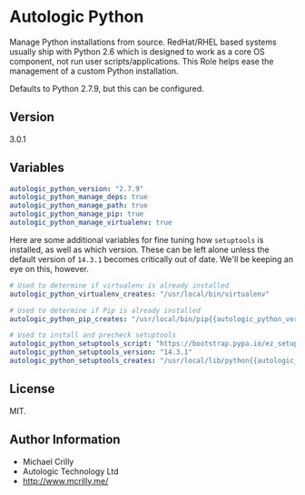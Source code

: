 # Autologic Python

Manage Python installations from source. RedHat/RHEL based systems usually ship with Python 2.6 which is designed to work as a core OS component, not run user scripts/applications. This Role helps ease the management of a custom Python installation.

Defaults to Python 2.7.9, but this can be configured.

## Version

3.0.1

## Variables

```yaml
autologic_python_version: "2.7.9"
autologic_python_manage_deps: true 
autologic_python_manage_path: true
autologic_python_manage_pip: true
autologic_python_manage_virtualenv: true 
```

Here are some additional variables for fine tuning how ```setuptools``` is installed, as well as which version. These can be left alone unless the default version of ```14.3.1``` becomes critically out of date. We'll be keeping an eye on this, however.

```yaml
# Used to determine if virtualenv is already installed
autologic_python_virtualenv_creates: "/usr/local/bin/virtualenv"

# Used to determine if Pip is already installed
autologic_python_pip_creates: "/usr/local/bin/pip{{autologic_python_version[:3]}}"

# Used to install and precheck setuptools
autologic_python_setuptools_script: "https://bootstrap.pypa.io/ez_setup.py"
autologic_python_setuptools_version: "14.3.1" 
autologic_python_setuptools_creates: "/usr/local/lib/python{{autologic_python_version[:3]}}/site-packages/setuptools-{{autologic_python_setuptools_version}}-py{{autologic_python_version[:3]}}.egg"
```

## License

MIT.

## Author Information

- Michael Crilly
- Autologic Technology Ltd
- http://www.mcrilly.me/
